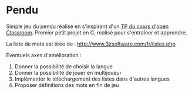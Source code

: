 # Pendu

Simple jeu du pendu réalisé en s'inspirant d'un [TP du cours d'open Classroom](http://user.oc-static.com/pdf/14189-apprenez-a-programmer-en-c.pdf). Premier petit projet en C, realisé pour s'entraîner et apprendre.

La liste de mots est tirée de : http://www.3zsoftware.com/fr/listes.php 

Éventuels axes d'amélioration :

1. Donner la possibilité de choisir la langue
2. Donner la possibilité de jouer en multijoueur
3. Implémenter le téléchargement des listes dans d'autres langues
4. Proposer définitions des mots en fin de jeu

